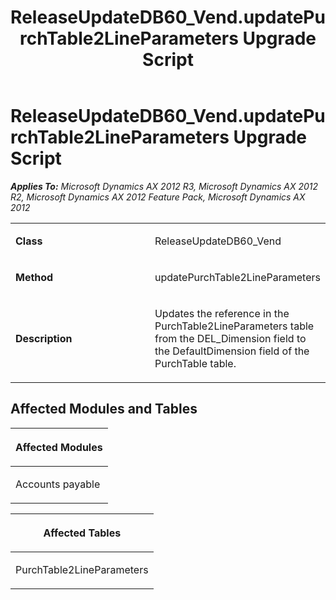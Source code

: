 ﻿---
title: ReleaseUpdateDB60_Vend.updatePurchTable2LineParameters Upgrade Script
TOCTitle: ReleaseUpdateDB60_Vend.updatePurchTable2LineParameters Upgrade Script
ms:assetid: 4513f185-9301-45f7-b200-fcf49fb8dfd0
ms:mtpsurl: https://msdn.microsoft.com/en-us/library/JJ718927(v=AX.60)
ms:contentKeyID: 49707951
ms.date: 05/18/2015
mtps_version: v=AX.60
---

# ReleaseUpdateDB60\_Vend.updatePurchTable2LineParameters Upgrade Script 


_**Applies To:** Microsoft Dynamics AX 2012 R3, Microsoft Dynamics AX 2012 R2, Microsoft Dynamics AX 2012 Feature Pack, Microsoft Dynamics AX 2012_

<table>
<colgroup>
<col style="width: 50%" />
<col style="width: 50%" />
</colgroup>
<tbody>
<tr class="odd">
<td><p><strong>Class</strong></p></td>
<td><p>ReleaseUpdateDB60_Vend</p></td>
</tr>
<tr class="even">
<td><p><strong>Method</strong></p></td>
<td><p>updatePurchTable2LineParameters</p></td>
</tr>
<tr class="odd">
<td><p><strong>Description</strong></p></td>
<td><p>Updates the reference in the PurchTable2LineParameters table from the DEL_Dimension field to the DefaultDimension field of the PurchTable table.</p></td>
</tr>
</tbody>
</table>


## Affected Modules and Tables

<table>
<colgroup>
<col style="width: 100%" />
</colgroup>
<thead>
<tr class="header">
<th><p>Affected Modules</p></th>
</tr>
</thead>
<tbody>
<tr class="odd">
<td><p>Accounts payable</p></td>
</tr>
</tbody>
</table>


<table>
<colgroup>
<col style="width: 100%" />
</colgroup>
<thead>
<tr class="header">
<th><p>Affected Tables</p></th>
</tr>
</thead>
<tbody>
<tr class="odd">
<td><p>PurchTable2LineParameters</p></td>
</tr>
</tbody>
</table>

  


